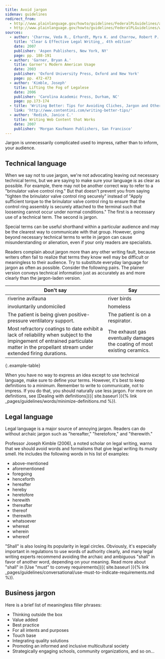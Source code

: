 ```yaml
---
title: Avoid jargon
sidenav: guidelines
redirect_from:
  - http://www.plainlanguage.gov/howto/guidelines/FederalPLGuidelines/avoidFormal.cfm
  - http://www.plainlanguage.gov/howto/guidelines/FederalPLGuidelines/writeNoJargon.cfm
sources:
  - author: 'Charrow, Veda R., Erhardt, Myra K. and Charrow, Robert P.'
    title: 'Clear & Effective Legal Writing_, 4th edition'
    date: 2007
    publisher: 'Aspen Publishers, New York, NY'
    page: pp. 188-191
  - author: 'Garner, Bryan A.'
    title: Garner's Modern American Usage
    date: 2003
    publisher: 'Oxford University Press, Oxford and New York'
    page: pp. 472-473
  - author: 'Kimble, Joseph'
    title: Lifting the Fog of Legalese
    date: 2006
    publisher: 'Carolina Academic Press, Durham, NC'
    page: pp.173-174
  - title: 'Writing Better: Tips for Avoiding Cliches, Jargon and Other Filler'
    link: 'http://www.contentini.com/writing-better-tips/'
  - author: 'Redish, Janice C.'
    title: Writing Web Content that Works
    date: 2007
    publisher: 'Morgan Kaufmann Publishers, San Francisco'
---
```


Jargon is unnecessarily complicated used to impress, rather than to inform, your audience.

## Technical language

When we say not to use jargon, we're not advocating leaving out necessary technical terms, but we are saying to make sure your language is as clear as possible. For example, there may not be another correct way to refer to a "brinulator valve control ring." But that doesn't prevent you from saying "tighten the brinulator valve control ring securely" instead of "Apply sufficient torque to the brinulator valve control ring to ensure that the control ring assembly is securely attached to the terminal such that loosening cannot occur under normal conditions." The first is a necessary use of a technical term. The second is jargon.

Special terms can be useful shorthand within a particular audience and may be the clearest way to communicate with that group. However, going beyond necessary technical terms to write in jargon can cause misunderstanding or alienation, even if your only readers are specialists.

Readers complain about jargon more than any other writing fault, because writers often fail to realize that terms they know well may be difficult or meaningless to their audience. Try to substitute everyday language for jargon as often as possible. Consider the following pairs. The plainer version conveys technical information just as accurately as and more clearly than the jargon-laden version.

Don't say  | Say
---- | ----
riverine avifauna | river birds
involuntarily undomiciled | homeless
The patient is being given positive-pressure ventilatory support. | The patient is on a respirator.
Most refractory coatings to date exhibit a lack of reliability when subject to the impingement of entrained particulate matter in the propellant stream under extended firing durations. | The exhaust gas eventually damages the coating of most existing ceramics.
{:.example-table}

When you have no way to express an idea except to use technical language, make sure to define your terms. However, it's best to keep definitions to a minimum. Remember to write to communicate, not to impress. If you do that, you should naturally use less jargon. For more on definitions, see [Dealing with definitions]({{ site.baseurl }}{% link _pages/guidelines/words/minimize-definitions.md %}).

## Legal language

Legal language is a major source of annoying jargon. Readers can do without archaic jargon such as "hereafter," "heretofore," and "therewith."

Professor Joseph Kimble (2006), a noted scholar on legal writing, warns that we should avoid words and formalisms that give legal writing its musty smell. He includes the following words in his list of examples:

- above-mentioned
- aforementioned
- foregoing
- henceforth
- hereafter
- hereby
- heretofore
- herewith
- thereafter
- thereof
- therewith
- whatsoever
- whereat
- wherein
- whereof

"Shall" is also losing its popularity in legal circles. Obviously, it's especially important in regulations to use words of authority clearly, and many legal writing experts recommend avoiding the archaic and ambiguous "shall" in favor of another word, depending on your meaning. Read more about "shall" in [Use "must" to convey requirements]({{ site.baseurl }}{% link _pages/guidelines/conversational/use-must-to-indicate-requirements.md %}).

## Business jargon

Here is a brief list of meaningless filler phrases:

- Thinking outside the box
- Value added
- Best practice
- For all intents and purposes
- Touch base
- Integrating quality solutions
- Promoting an informed and inclusive multicultural society
- Strategically engaging schools, community organizations, and so on...
